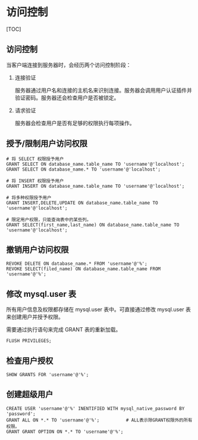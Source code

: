 # 访问控制

[TOC]

## 访问控制

当客户端连接到服务器时，会经历两个访问控制阶段：

1. 连接验证

   服务器通过用户名和连接的主机名来识别连接。服务器会调用用户认证插件并验证密码。服务器还会检查用户是否被锁定。

2. 请求验证

   服务器会检查用户是否有足够的权限执行每项操作。

## 授予/限制用户访问权限

```mysql
# 将 SELECT 权限授予用户
GRANT SELECT ON database_name.table_name TO 'username'@'localhost';
GRANT SELECT ON database_name.* TO 'username'@'localhost';

# 将 INSERT 权限授予用户
GRANT INSERT ON database_name.table_name TO 'username'@'localhost';

# 将多种权限授予用户
GRANT INSERT,DELETE,UPDATE ON database_name.table_name TO 'username'@'localhost';

# 限定用户权限，只能查询表中的某些列。
GRANT SELECT(first_name,last_name) ON database_name.table_name TO 'username'@'localhost';
```

## 撤销用户访问权限

```mysql
REVOKE DELETE ON database_name.* FROM 'username'@'%';
REVOKE SELECT(filed_name) ON database_name.table_name FROM 'username'@'%';
```

## 修改 mysql.user 表

所有用户信息及权限都存储在 mysql.user 表中。可直接通过修改 mysql.user 表来创建用户并授予权限。

需要通过执行语句来完成 GRANT 表的重新加载。

```mysql
FLUSH PRIVILEGES;
```

## 检查用户授权

```mysql
SHOW GRANTS FOR 'username'@'%';
```

## 创建超级用户

```mysql
CREATE USER 'username'@'%' INENTIFIED WITH mysql_native_password BY 'password';
GRANT ALL ON *.* TO 'username'@'%';          # ALL表示除GRANT权限外的所有权限。
GRANT GRANT OPTION ON *.* TO 'username'@'%';
```


